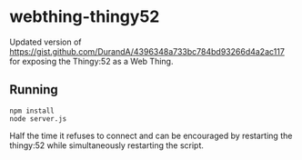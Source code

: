 webthing-thingy52
=================

Updated version of
https://gist.github.com/DurandA/4396348a733bc784bd93266d4a2ac117 for exposing
the Thingy:52 as a Web Thing.

Running
-------

```shell
npm install
node server.js
```

Half the time it refuses to connect and can be encouraged by restarting the
thingy:52 while simultaneously restarting the script.
